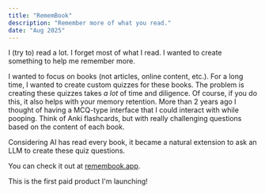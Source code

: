 ```yaml
---
title: "RememBook"
description: "Remember more of what you read."
date: "Aug 2025"
---
```


I (try to) read a lot. I forget most of what I read. I wanted to create
something to help me remember more.

I wanted to focus on books (not articles, online content, etc.). For a long
time, I wanted to create custom quizzes for these books. The problem is
creating these quizzes takes _a lot_ of time and diligence. Of course, if you
do this, it also helps with your memory retention. More than 2 years ago I
thought of having a MCQ-type interface that I could interact with while
pooping. Think of Anki flashcards, but with really challenging questions based
on the content of each book.

Considering AI has read every book, it became a natural extension to ask an LLM
to create these quiz questions.

You can check it out at [remembook.app](https://remembook.app).

This is the first paid product I'm launching!
